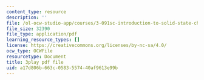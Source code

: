 ```yaml
---
content_type: resource
description: ''
file: /ol-ocw-studio-app/courses/3-091sc-introduction-to-solid-state-chemistry-fall-2010/a17d806b663c0583557440af9613e99b_cMaryERGZmY.pdf
file_size: 32390
file_type: application/pdf
learning_resource_types: []
license: https://creativecommons.org/licenses/by-nc-sa/4.0/
ocw_type: OCWFile
resourcetype: Document
title: 3play pdf file
uid: a17d806b-663c-0583-5574-40af9613e99b
---
```

